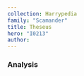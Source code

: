 ```yaml
---
collection: Harrypedia
family: "Scamander"
title: Theseus
hero: "I0213"
author: 
---
```



### Analysis
